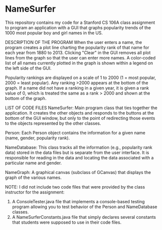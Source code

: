 # NameSurfer
This repository contains my code for a Stanford CS 106A class assignment to program an application with a GUI that graphs popularity trends of the 1000 most popular boy and girl names in the US.

DESCRIPTION OF THE PROGRAM
When the user enters a name, the program creates a plot line charting the popularity rank of that name for each year from 1880 to 2013. Clicking "Clear" in the GUI removes all plot lines from the graph so that the user can enter more names. A color-coded list of all names currently plotted in the graph is shown within a legend on the left side of the GUI.

Popularity rankings are displayed on a scale of 1 to 2000 (1 = most popular, 2000 = least popular). Any ranking >2000 appears at the bottom of the graph. If a name did not have a ranking in a given year, it is given a rank value of 0, which is treated the same as a rank > 2000 and shown at the bottom of the graph.

LIST OF CODE FILES
NameSurfer: Main program class that ties together the application. It creates the other objects and responds to the buttons at the bottom of the GUI window, but only to the point of redirecting those events to the objects represented by the other classes.

Person: Each Person object contains the information for a given name (name, gender, popularity rank).

NameDatabase: This class tracks all the information (e.g., popularity rank data) stored in the data files but is separate from the user interface. It is responsible for reading in the data and locating the data associated with a particular name and gender.

NameGraph: A graphical canvas (subclass of GCanvas) that displays the graph of the various names.

NOTE: I did not include two code files that were provided by the class instructor for the assignment:
1) A ConsoleTester.java file that implements a console-based testing program allowing you to test behavior of the Person and NameDatabase classes.
2) A NameSurferConstants.java file that simply declares several constants that students were supposed to use in their code files.
